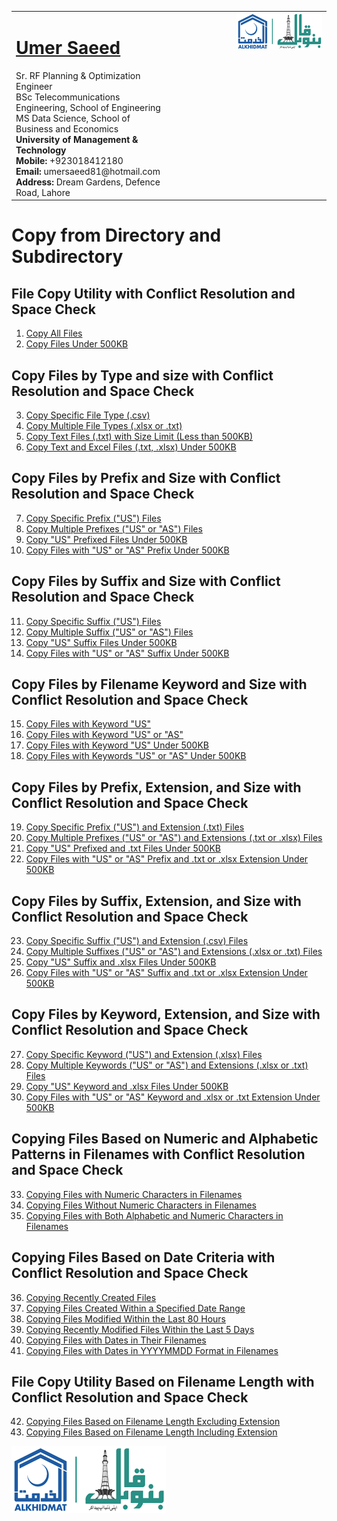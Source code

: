 <table style="border-collapse: collapse;">
  <tr>
    <td style="vertical-align: top;">
      <h1><a href="https://www.linkedin.com/in/engumersaeed/">Umer Saeed</a></h1>
      Sr. RF Planning & Optimization Engineer<br>
      BSc Telecommunications Engineering, School of Engineering<br>
      MS Data Science, School of Business and Economics<br>
      <strong>University of Management & Technology</strong><br>
      <strong>Mobile:</strong> +923018412180<br>
      <strong>Email:</strong> umersaeed81@hotmail.com<br>
      <strong>Address:</strong> Dream Gardens, Defence Road, Lahore<br>
    </td>
    <td style="vertical-align: top; padding-left: 100px;">
      <img src="https://github.com/Umersaeed81/File_Management_Operations/blob/main/log/banoqabil.png?raw=true" alt="Bano Qabil Logo" width="500"/>
    </td>
  </tr>
</table>

# Copy from Directory and Subdirectory

## File Copy Utility with Conflict Resolution and Space Check

1. [Copy All Files](https://github.com/Umersaeed81/File_Management_Operations/blob/main/log/File_Copy_Operation/copy2/copy_from_dir_sub/Example_01.md)
2. [Copy Files Under 500KB](https://github.com/Umersaeed81/File_Management_Operations/blob/main/log/File_Copy_Operation/copy2/copy_from_dir_sub/Example_02.md)

## Copy Files by Type and size with Conflict Resolution and Space Check

3. [Copy Specific File Type (.csv)](https://github.com/Umersaeed81/File_Management_Operations/blob/main/log/File_Copy_Operation/copy2/copy_from_dir_sub/Example_03.md)
4. [Copy Multiple File Types (.xlsx or .txt)](https://github.com/Umersaeed81/File_Management_Operations/blob/main/log/File_Copy_Operation/copy2/copy_from_dir_sub/Example_04.md)
5. [Copy Text Files (.txt) with Size Limit (Less than 500KB)](https://github.com/Umersaeed81/File_Management_Operations/blob/main/log/File_Copy_Operation/copy2/copy_from_dir_sub/Example_05.md)
6. [Copy Text and Excel Files (.txt, .xlsx) Under 500KB](https://github.com/Umersaeed81/File_Management_Operations/blob/main/log/File_Copy_Operation/copy2/copy_from_dir_sub/Example_06.md)




## Copy Files by Prefix and Size with Conflict Resolution and Space Check

7. [Copy Specific Prefix ("US") Files](https://github.com/Umersaeed81/File_Management_Operations/blob/main/log/File_Copy_Operation/copy2/copy_from_dir_sub/Example_07.md)
8. [Copy Multiple Prefixes ("US" or "AS") Files](https://github.com/Umersaeed81/File_Management_Operations/blob/main/log/File_Copy_Operation/copy2/copy_from_dir_sub/Example_08.md)
9. [Copy "US" Prefixed Files Under 500KB](https://github.com/Umersaeed81/File_Management_Operations/blob/main/log/File_Copy_Operation/copy2/copy_from_dir_sub/Example_09.md)
10. [Copy Files with "US" or "AS" Prefix Under 500KB](https://github.com/Umersaeed81/File_Management_Operations/blob/main/log/File_Copy_Operation/copy2/copy_from_dir_sub/Example_10.md)

## Copy Files by Suffix and Size with Conflict Resolution and Space Check
11. [Copy Specific Suffix ("US") Files](https://github.com/Umersaeed81/File_Management_Operations/blob/main/log/File_Copy_Operation/copy2/copy_from_dir_sub/Example_11.md)
12. [Copy Multiple Suffix ("US" or "AS") Files](https://github.com/Umersaeed81/File_Management_Operations/blob/main/log/File_Copy_Operation/copy2/copy_from_dir_sub/Example_12.md)
13. [Copy "US" Suffix Files Under 500KB](https://github.com/Umersaeed81/File_Management_Operations/blob/main/log/File_Copy_Operation/copy2/copy_from_dir_sub/Example_13.md)
14. [Copy Files with "US" or "AS" Suffix Under 500KB](https://github.com/Umersaeed81/File_Management_Operations/blob/main/log/File_Copy_Operation/copy2/copy_from_dir_sub/Example_14.md)





## Copy Files by Filename Keyword and Size with Conflict Resolution and Space Check
15. [Copy Files with Keyword "US"](https://github.com/Umersaeed81/File_Management_Operations/blob/main/log/File_Copy_Operation/copy2/copy_from_dir_sub/Example_15.md)
16. [Copy Files with Keyword "US" or "AS"](https://github.com/Umersaeed81/File_Management_Operations/blob/main/log/File_Copy_Operation/copy2/copy_from_dir_sub/Example_16.md)
17. [Copy Files with Keyword "US" Under 500KB](https://github.com/Umersaeed81/File_Management_Operations/blob/main/log/File_Copy_Operation/copy2/copy_from_dir_sub/Example_17.md)
18. [Copy Files with Keywords "US" or "AS" Under 500KB](https://github.com/Umersaeed81/File_Management_Operations/blob/main/log/File_Copy_Operation/copy2/copy_from_dir_sub/Example_18.md)





## Copy Files by Prefix, Extension, and Size with Conflict Resolution and Space Check
19. [Copy Specific Prefix ("US") and Extension (.txt) Files](https://github.com/Umersaeed81/File_Management_Operations/blob/main/log/File_Copy_Operation/copy2/copy_from_dir_sub/Example_19.md)
20. [Copy Multiple Prefixes ("US" or "AS") and Extensions (.txt or .xlsx) Files](https://github.com/Umersaeed81/File_Management_Operations/blob/main/log/File_Copy_Operation/copy2/copy_from_dir_sub/Example_20.md)
21. [Copy "US" Prefixed and .txt Files Under 500KB](https://github.com/Umersaeed81/File_Management_Operations/blob/main/log/File_Copy_Operation/copy2/copy_from_dir_sub/Example_21.md)
22. [Copy Files with "US" or "AS" Prefix and .txt or .xlsx Extension Under 500KB](https://github.com/Umersaeed81/File_Management_Operations/blob/main/log/File_Copy_Operation/copy2/copy_from_dir_sub/Example_22.md)



## Copy Files by Suffix, Extension, and Size with Conflict Resolution and Space Check
23. [Copy Specific Suffix ("US") and Extension (.csv) Files](https://github.com/Umersaeed81/File_Management_Operations/blob/main/log/File_Copy_Operation/copy2/copy_from_dir_sub/Example_23.md)
24. [Copy Multiple Suffixes ("US" or "AS") and Extensions (.xlsx or .txt) Files](https://github.com/Umersaeed81/File_Management_Operations/blob/main/log/File_Copy_Operation/copy2/copy_from_dir_sub/Example_24.md)
25. [Copy "US" Suffix and .xlsx Files Under 500KB](https://github.com/Umersaeed81/File_Management_Operations/blob/main/log/File_Copy_Operation/copy2/copy_from_dir_sub/Example_25.md)
26. [Copy Files with "US" or "AS" Suffix and .txt or .xlsx Extension Under 500KB](https://github.com/Umersaeed81/File_Management_Operations/blob/main/log/File_Copy_Operation/copy2/copy_from_dir_sub/Example_26.md)



## Copy Files by Keyword, Extension, and Size with Conflict Resolution and Space Check
27. [Copy Specific Keyword ("US") and Extension (.xlsx) Files](https://github.com/Umersaeed81/File_Management_Operations/blob/main/log/File_Copy_Operation/copy2/copy_from_dir_sub/Example_27.md)
28. [Copy Multiple Keywords ("US" or "AS") and Extensions (.xlsx or .txt) Files](https://github.com/Umersaeed81/File_Management_Operations/blob/main/log/File_Copy_Operation/copy2/copy_from_dir_sub/Example_28.md)
29. [Copy "US" Keyword and .xlsx Files Under 500KB](https://github.com/Umersaeed81/File_Management_Operations/blob/main/log/File_Copy_Operation/copy2/copy_from_dir_sub/Example_29.md)
30. [Copy Files with "US" or "AS" Keyword and .xlsx or .txt Extension Under 500KB](https://github.com/Umersaeed81/File_Management_Operations/blob/main/log/File_Copy_Operation/copy2/copy_from_dir_sub/Example_30.md)


## Copying Files Based on Numeric and Alphabetic Patterns in Filenames with Conflict Resolution and Space Check
33. [Copying Files with Numeric Characters in Filenames](https://github.com/Umersaeed81/File_Management_Operations/blob/main/log/File_Copy_Operation/copy2/copy_from_dir_sub/Example_31.md)
34. [Copying Files Without Numeric Characters in Filenames](https://github.com/Umersaeed81/File_Management_Operations/blob/main/log/File_Copy_Operation/copy2/copy_from_dir_sub/Example_32.md)
35. [Copying Files with Both Alphabetic and Numeric Characters in Filenames](https://github.com/Umersaeed81/File_Management_Operations/blob/main/log/File_Copy_Operation/copy2/copy_from_dir_sub/Example_33.md)

## Copying Files Based on Date Criteria with Conflict Resolution and Space Check
36. [Copying Recently Created Files](https://github.com/Umersaeed81/File_Management_Operations/blob/main/log/File_Copy_Operation/copy2/copy_from_dir_sub/Example_34.md)
37. [Copying Files Created Within a Specified Date Range](https://github.com/Umersaeed81/File_Management_Operations/blob/main/log/File_Copy_Operation/copy2/copy_from_dir_sub/Example_35.md)
38. [Copying Files Modified Within the Last 80 Hours](https://github.com/Umersaeed81/File_Management_Operations/blob/main/log/File_Copy_Operation/copy2/copy_from_dir_sub/Example_36.md)
39. [Copying Recently Modified Files Within the Last 5 Days](https://github.com/Umersaeed81/File_Management_Operations/blob/main/log/File_Copy_Operation/copy2/copy_from_dir_sub/Example_37.md)
40. [Copying Files with Dates in Their Filenames](https://github.com/Umersaeed81/File_Management_Operations/blob/main/log/File_Copy_Operation/copy2/copy_from_dir_sub/Example_38.md)
41. [Copying Files with Dates in YYYYMMDD Format in Filenames](https://github.com/Umersaeed81/File_Management_Operations/blob/main/log/File_Copy_Operation/copy2/copy_from_dir_sub/Example_39.md)

## File Copy Utility Based on Filename Length with Conflict Resolution and Space Check
42. [Copying Files Based on Filename Length Excluding Extension](https://github.com/Umersaeed81/File_Management_Operations/blob/main/log/File_Copy_Operation/copy2/copy_from_dir_sub/Example_40.md)
43. [Copying Files Based on Filename Length Including Extension](https://github.com/Umersaeed81/File_Management_Operations/blob/main/log/File_Copy_Operation/copy2/copy_from_dir_sub/Example_41.md)

![](https://github.com/Umersaeed81/File_Management_Operations/blob/main/log/banoqabil.png?raw=true)
